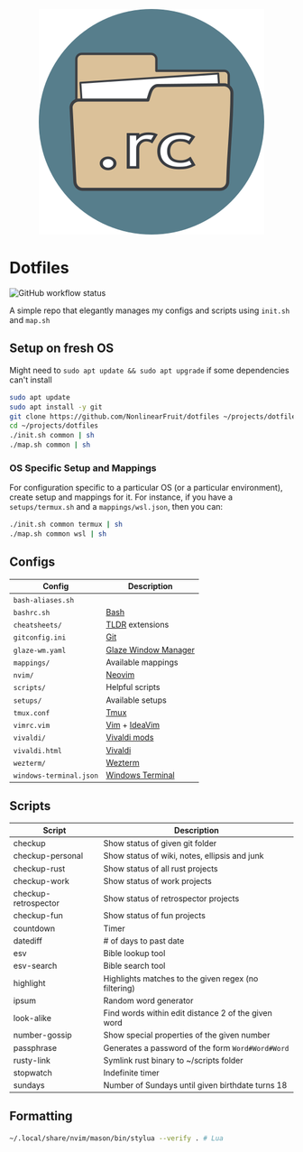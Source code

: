 <p align="center">
  <img src=".icon.png" alt="dotfiles icon" width="400" height="400"/>
</p>

# Dotfiles

<img alt="GitHub workflow status" src="https://img.shields.io/github/actions/workflow/status/NonlinearFruit/dotfiles/ci.yml">

A simple repo that elegantly manages my configs and scripts using `init.sh` and `map.sh`

## Setup on fresh OS

Might need to `sudo apt update && sudo apt upgrade` if some dependencies can't install

```sh
sudo apt update
sudo apt install -y git
git clone https://github.com/NonlinearFruit/dotfiles ~/projects/dotfiles
cd ~/projects/dotfiles
./init.sh common | sh
./map.sh common | sh
```

### OS Specific Setup and Mappings

For configuration specific to a particular OS (or a particular environment), create setup and mappings for it. For instance, if you have a `setups/termux.sh` and a `mappings/wsl.json`, then you can:
```sh
./init.sh common termux | sh
./map.sh common wsl | sh
```

## Configs

| Config                  | Description                                  |
| ---                     | ---                                          |
| `bash-aliases.sh`       |                                              |
| `bashrc.sh`             | [Bash][bash]                                 |
| `cheatsheets/`          | [TLDR][tldr] extensions                      |
| `gitconfig.ini`         | [Git][git]                                   |
| `glaze-wm.yaml`         | [Glaze Window Manager][glaze]                |
| `mappings/`             | Available mappings                           |
| `nvim/`                 | [Neovim][nvim]                               |
| `scripts/`              | Helpful scripts                              |
| `setups/`               | Available setups                             |
| `tmux.conf`             | [Tmux][tmux]                                 |
| `vimrc.vim`             | [Vim][vim] + [IdeaVim][ideavim]              |
| `vivaldi/`              | [Vivaldi mods][vivaldi-mods]                 |
| `vivaldi.html`          | [Vivaldi][vivaldi]                           |
| `wezterm/`              | [Wezterm][wezterm]                           |
| `windows-terminal.json` | [Windows Terminal][windowsterminal]          |

## Scripts

| Script               | Description                                          |
| ---                  | ---                                                  |
| checkup              | Show status of given git folder                      |
| checkup-personal     | Show status of wiki, notes, ellipsis and junk        |
| checkup-rust         | Show status of all rust projects                     |
| checkup-work         | Show status of work projects                         |
| checkup-retrospector | Show status of retrospector projects                 |
| checkup-fun          | Show status of fun projects                          |
| countdown            | Timer                                                |
| datediff             | # of days to past date                               |
| esv                  | Bible lookup tool                                    |
| esv-search           | Bible search tool                                    |
| highlight            | Highlights matches to the given regex (no filtering) |
| ipsum                | Random word generator                                |
| look-alike           | Find words within edit distance 2 of the given word  |
| number-gossip        | Show special properties of the given number          |
| passphrase           | Generates a password of the form `Word#Word#Word`    |
| rusty-link           | Symlink rust binary to ~/scripts folder              |
| stopwatch            | Indefinite timer                                     |
| sundays              | Number of Sundays until given birthdate turns 18     |

## Formatting

```sh
~/.local/share/nvim/mason/bin/stylua --verify . # Lua
```

[bash]: https://savannah.gnu.org/projects/bash/
[git]: https://git-scm.com/docs
[glaze]: https://github.com/lars-berger/GlazeWM/releases
[ideavim]: https://github.com/JetBrains/ideavim
[nvim]: https://github.com/neovim/neovim
[tldr]: https://github.com/dbrgn/tealdeer
[tmux]: https://github.com/tmux/tmux
[vim]: https://github.com/vim/vim
[vivaldi]: https://vivaldi.com
[vivaldi-mods]: https://forum.vivaldi.net/category/52/modifications
[wezterm]: https://github.com/wez/wezterm
[windowsterminal]: https://github.com/microsoft/terminal
